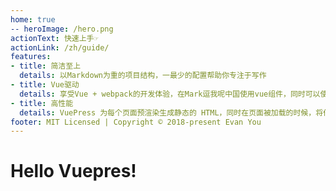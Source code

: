 ```yaml
---
home: true
-- heroImage: /hero.png
actionText: 快速上手☞
actionLink: /zh/guide/
features:
- title: 简洁至上
  details: 以Markdown为重的项目结构，一最少的配置帮助你专注于写作
- title: Vue驱动
  details: 享受Vue + webpack的开发体验，在Mark逗我呢中国使用vue组件，同时可以使用Vue来开发自定义主题
- title: 高性能
  details: VuePress 为每个页面预渲染生成静态的 HTML，同时在页面被加载的时候，将作为 SPA 运行。
footer: MIT Licensed | Copyright © 2018-present Evan You
---
```


# Hello Vuepres!
